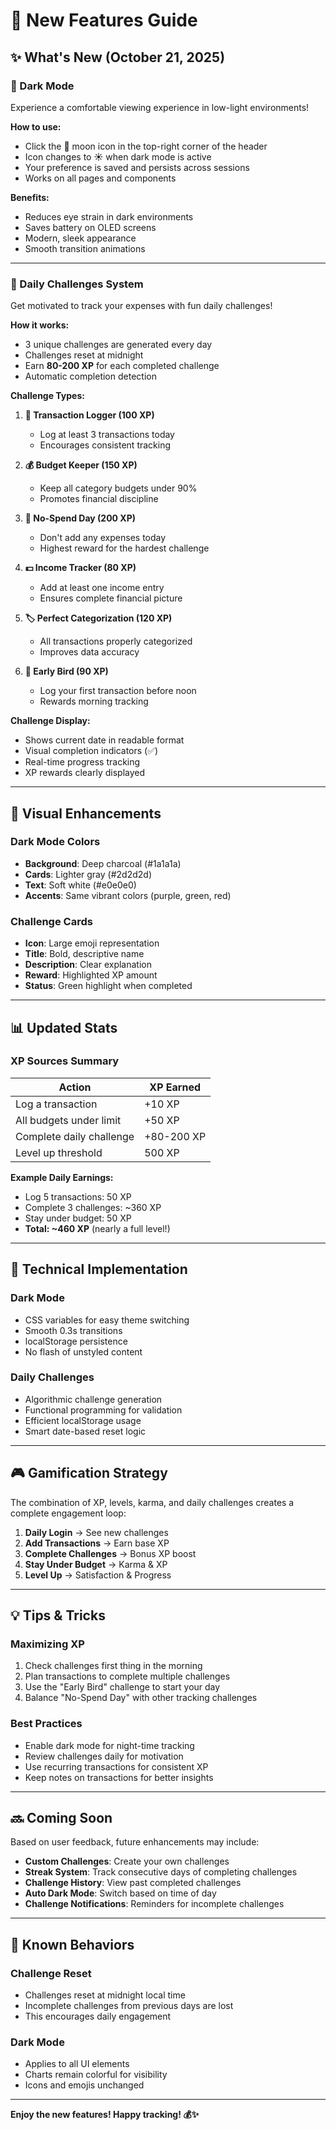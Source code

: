 # 🎯 New Features Guide

## ✨ What's New (October 21, 2025)

### 🌙 Dark Mode
Experience a comfortable viewing experience in low-light environments!

**How to use:**
- Click the **🌙** moon icon in the top-right corner of the header
- Icon changes to **☀️** when dark mode is active
- Your preference is saved and persists across sessions
- Works on all pages and components

**Benefits:**
- Reduces eye strain in dark environments
- Saves battery on OLED screens
- Modern, sleek appearance
- Smooth transition animations

---

### 🎯 Daily Challenges System
Get motivated to track your expenses with fun daily challenges!

**How it works:**
- 3 unique challenges are generated every day
- Challenges reset at midnight
- Earn **80-200 XP** for each completed challenge
- Automatic completion detection

**Challenge Types:**

1. **📝 Transaction Logger (100 XP)**
   - Log at least 3 transactions today
   - Encourages consistent tracking

2. **💰 Budget Keeper (150 XP)**
   - Keep all category budgets under 90%
   - Promotes financial discipline

3. **🚫 No-Spend Day (200 XP)**
   - Don't add any expenses today
   - Highest reward for the hardest challenge

4. **💵 Income Tracker (80 XP)**
   - Add at least one income entry
   - Ensures complete financial picture

5. **🏷️ Perfect Categorization (120 XP)**
   - All transactions properly categorized
   - Improves data accuracy

6. **🌅 Early Bird (90 XP)**
   - Log your first transaction before noon
   - Rewards morning tracking

**Challenge Display:**
- Shows current date in readable format
- Visual completion indicators (✅)
- Real-time progress tracking
- XP rewards clearly displayed

---

## 🎨 Visual Enhancements

### Dark Mode Colors
- **Background**: Deep charcoal (#1a1a1a)
- **Cards**: Lighter gray (#2d2d2d)
- **Text**: Soft white (#e0e0e0)
- **Accents**: Same vibrant colors (purple, green, red)

### Challenge Cards
- **Icon**: Large emoji representation
- **Title**: Bold, descriptive name
- **Description**: Clear explanation
- **Reward**: Highlighted XP amount
- **Status**: Green highlight when completed

---

## 📊 Updated Stats

### XP Sources Summary
| Action | XP Earned |
|--------|-----------|
| Log a transaction | +10 XP |
| All budgets under limit | +50 XP |
| Complete daily challenge | +80-200 XP |
| Level up threshold | 500 XP |

**Example Daily Earnings:**
- Log 5 transactions: 50 XP
- Complete 3 challenges: ~360 XP
- Stay under budget: 50 XP
- **Total: ~460 XP** (nearly a full level!)

---

## 🚀 Technical Implementation

### Dark Mode
- CSS variables for easy theme switching
- Smooth 0.3s transitions
- localStorage persistence
- No flash of unstyled content

### Daily Challenges
- Algorithmic challenge generation
- Functional programming for validation
- Efficient localStorage usage
- Smart date-based reset logic

---

## 🎮 Gamification Strategy

The combination of XP, levels, karma, and daily challenges creates a complete engagement loop:

1. **Daily Login** → See new challenges
2. **Add Transactions** → Earn base XP
3. **Complete Challenges** → Bonus XP boost
4. **Stay Under Budget** → Karma & XP
5. **Level Up** → Satisfaction & Progress

---

## 💡 Tips & Tricks

### Maximizing XP
1. Check challenges first thing in the morning
2. Plan transactions to complete multiple challenges
3. Use the "Early Bird" challenge to start your day
4. Balance "No-Spend Day" with other tracking challenges

### Best Practices
- Enable dark mode for night-time tracking
- Review challenges daily for motivation
- Use recurring transactions for consistent XP
- Keep notes on transactions for better insights

---

## 🔜 Coming Soon

Based on user feedback, future enhancements may include:

- **Custom Challenges**: Create your own challenges
- **Streak System**: Track consecutive days of completing challenges
- **Challenge History**: View past completed challenges
- **Auto Dark Mode**: Switch based on time of day
- **Challenge Notifications**: Reminders for incomplete challenges

---

## 🐛 Known Behaviors

### Challenge Reset
- Challenges reset at midnight local time
- Incomplete challenges from previous days are lost
- This encourages daily engagement

### Dark Mode
- Applies to all UI elements
- Charts remain colorful for visibility
- Icons and emojis unchanged

---

**Enjoy the new features! Happy tracking! 💰✨**
